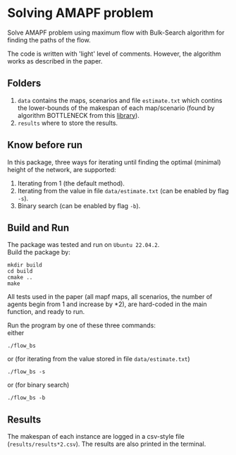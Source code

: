# Solving AMAPF problem


Solve AMAPF problem using maximum flow with Bulk-Search algorithm for finding the paths of the flow.

The code is written with 'light' level of comments. However, the algorithm works as described in the paper.

## Folders
1. `data` contains the maps, scenarios and file `estimate.txt` which contins the lower-bounds of the makespan of each map/scenario (found by algorithm BOTTLENECK from this [library](https://github.com/Kei18/tswap/blob/master/unlabeled_mapf/src/flow_network.cpp)).
2. `results` where to store the results.

## Know before run
In this package, three ways for iterating until finding the optimal (minimal) height of the network, are supported:
1. Iterating from 1 (the default method).
2. Iterating from the value in file `data/estimate.txt` (can be enabled by flag `-s`).
3. Binary search (can be enabled by flag `-b`).

## Build and Run
The package was tested and run on `Ubuntu 22.04.2`.\
Build the package by:
```
mkdir build
cd build
cmake ..
make
```

All tests used in the paper (all mapf maps, all scenarios, the number of agents begin from 1 and increase by *2), are hard-coded in the main function, and ready to run.

Run the program by one of these three commands:\
either
```
./flow_bs 
```
or (for iterating from the value stored in file `data/estimate.txt`)
```
./flow_bs -s
```
or (for binary search)
```
./flow_bs -b
```

## Results
The makespan of each instance are logged in a csv-style file (`results/results*2.csv`). The results are also printed in the terminal.